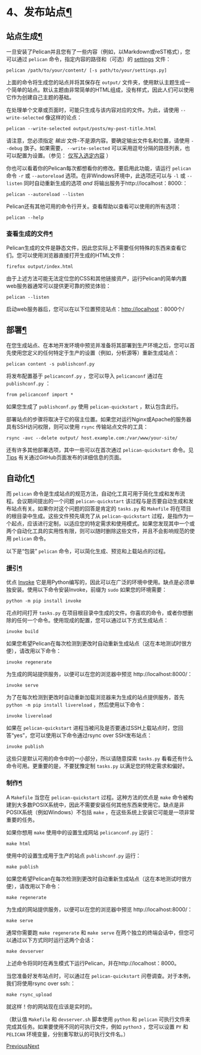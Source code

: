 # 4、发布站点[¶](https://www.osgeo.cn/pelican/publish.html#publish-your-site)



## 站点生成[¶](https://www.osgeo.cn/pelican/publish.html#site-generation)

一旦安装了Pelican并且您有了一些内容（例如，以Markdown或reST格式），您可以通过 `pelican` 命令，指定内容的路径和（可选）的 [settings](https://www.osgeo.cn/pelican/settings.html) 文件：

```
pelican /path/to/your/content/ [-s path/to/your/settings.py]
```

上面的命令将生成您的站点并将其保存在 `output/` 文件夹，使用默认主题生成一个简单的站点。默认主题由非常简单的HTML组成，没有样式，因此人们可以使用它作为创建自己主题的基础。



在处理单个文章或页面时，可能只生成与该内容对应的文件。为此，请使用 `--write-selected` 像这样的论点：

```
pelican --write-selected output/posts/my-post-title.html
```

请注意，您必须指定 *输出* 文件-不是源内容。要确定输出文件名和位置，请使用 `--debug` 旗子。如果需要， `--write-selected` 可以采用逗号分隔的路径列表，也可以配置为设置。（参见： [仅写入选定内容](https://www.osgeo.cn/pelican/settings.html#writing-only-selected-content) ）

你也可以看着你的Pelican每次都想看你的修改。要启用此功能，请运行 `pelican` 命令 `-r` 或 `--autoreload` 选项。在非Windows环境中，此选项还可以与 `-l` 或 `--listen` 同时自动重新生成的选项 *and* 将输出服务于http://localhost：8000:：

```
pelican --autoreload --listen
```

Pelican还有其他可用的命令行开关。查看帮助以查看可以使用的所有选项：

```
pelican --help
```

### 查看生成的文件[¶](https://www.osgeo.cn/pelican/publish.html#viewing-the-generated-files)

Pelican生成的文件是静态文件，因此您实际上不需要任何特殊的东西来查看它们。您可以使用浏览器直接打开生成的HTML文件：

```
firefox output/index.html
```

由于上述方法可能无法定位您的CSS和其他链接资产，运行Pelican的简单内置web服务器通常可以提供更可靠的预览体验：

```
pelican --listen
```

启动web服务器后，您可以在以下位置预览站点：[http://localhost](http://localhost/)：8000个/

## 部署[¶](https://www.osgeo.cn/pelican/publish.html#deployment)

在您生成站点、在本地开发环境中预览并准备将其部署到生产环境之后，您可以首先使用您定义的任何特定于生产的设置（例如，分析源等）重新生成站点：

```
pelican content -s publishconf.py
```

将发布配置基于 `pelicanconf.py` ，您可以导入 `pelicanconf` 通过在 `publishconf.py` ：

```
from pelicanconf import *
```

如果您生成了 `publishconf.py` 使用 `pelican-quickstart` ，默认包含此行。

部署站点的步骤将取决于它的宿主位置。如果您对运行Nginx或Apache的服务器具有SSH访问权限，则可以使用 `rsync` 传输站点文件的工具：

```
rsync -avc --delete output/ host.example.com:/var/www/your-site/
```

还有许多其他部署选项，其中一些可以在首次通过 `pelican-quickstart` 命令。见 [Tips](https://www.osgeo.cn/pelican/tips.html) 有关通过GitHub页面发布的详细信息的页面。

## 自动化[¶](https://www.osgeo.cn/pelican/publish.html#automation)

而 `pelican` 命令是生成站点的规范方法，自动化工具可用于简化生成和发布流程。会议期间提出的一个问题 `pelican-quickstart` 该过程与是否要自动生成和发布站点有关。如果你对这个问题的回答是肯定的 `tasks.py` 和 `Makefile` 将在项目的根目录中生成。这些文件预先填充了从 `pelican-quickstart` 过程，是指作为一个起点，应该进行定制，以适应您的特定需求和使用模式。如果您发现其中一个或两个自动化工具的实用性有限，则可以随时删除这些文件，并且不会影响规范的使用 `pelican` 命令。

以下是“包装” `pelican` 命令，可以简化生成、预览和上载站点的过程。

### 援引[¶](https://www.osgeo.cn/pelican/publish.html#invoke)

优点 [Invoke](https://www.pyinvoke.org/) 它是用Python编写的，因此可以在广泛的环境中使用。缺点是必须单独安装。使用以下命令安装Invoke，前缀为 `sudo` 如果您的环境需要：

```
python -m pip install invoke
```

花点时间打开 `tasks.py` 在项目根目录中生成的文件。你喜欢的命令，或者你想删除的任何一个命令。使用现成的配置，您可以通过以下方式生成站点：

```
invoke build
```

如果您希望Pelican在每次检测到更改时自动重新生成站点（这在本地测试时很方便），请改用以下命令：

```
invoke regenerate
```

为生成的网站提供服务，以便可以在您的浏览器中预览 http://localhost:8000/：

```
invoke serve
```

为了在每次检测到更改时自动重新加载浏览器来为生成的站点提供服务，首先 `python -m pip install livereload` ，然后使用以下命令：

```
invoke livereload
```

如果在 `pelican-quickstart` 进程当被问及是否要通过SSH上载站点时，您回答“yes”，您可以使用以下命令通过rsync over SSH发布站点：

```
invoke publish
```

这些只是默认可用的命令中的一小部分，所以请随意探索 `tasks.py` 看看还有什么命令可用。更重要的是，不要犹豫定制 `tasks.py` 以满足您的特定需求和偏好。

### 制作[¶](https://www.osgeo.cn/pelican/publish.html#make)

A `Makefile` 当您在 `pelican-quickstart` 过程。这种方法的优点是 `make` 命令被构建到大多数POSIX系统中，因此不需要安装任何其他东西来使用它。缺点是非POSIX系统（例如Windows）不包括 `make` ，在这些系统上安装它可能是一项非常重要的任务。

如果你想用 `make` 使用中的设置生成网站 `pelicanconf.py` 运行：

```
make html
```

使用中的设置生成用于生产的站点 `publishconf.py` 运行：

```
make publish
```

如果您希望Pelican在每次检测到更改时自动重新生成站点（这在本地测试时很方便），请改用以下命令：

```
make regenerate
```

为生成的网站提供服务，以便可以在您的浏览器中预览 http://localhost:8000/：

```
make serve
```

通常你需要跑 `make regenerate` 和 `make serve` 在两个独立的终端会话中，但您可以通过以下方式同时运行这两个会话：

```
make devserver
```

上述命令将同时在再生模式下运行Pelican，并在http://localhost：8000。

当您准备好发布站点时，可以通过在 `pelican-quickstart` 问卷调查。对于本例，我们将使用rsync over ssh:：

```
make rsync_upload
```

就这样！你的网站现在应该是实时的。

（默认值 `Makefile` 和 `devserver.sh` 脚本使用 `python` 和 `pelican` 可执行文件来完成其任务。如果要使用不同的可执行文件，例如 `python3` ，您可以设置 `PY` 和 `PELICAN` 环境变量，分别重写默认的可执行文件名。）

[ Previous](https://www.osgeo.cn/pelican/content.html)[Next ](https://www.osgeo.cn/pelican/settings.html)